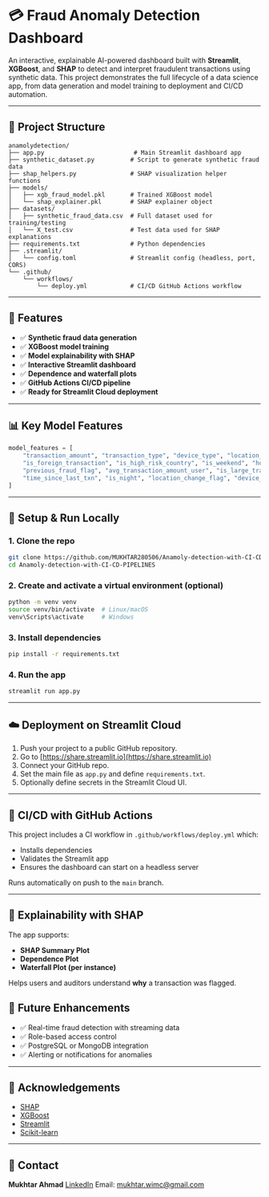 # 💳 Fraud Anomaly Detection Dashboard

An interactive, explainable AI-powered dashboard built with **Streamlit**, **XGBoost**, and **SHAP** 
to detect and interpret fraudulent transactions using synthetic data. 
This project demonstrates the full lifecycle of a data science app, from data generation and
model training to deployment and CI/CD automation.

---

## 📁 Project Structure

```
anamolydetection/
├── app.py                         # Main Streamlit dashboard app
├── synthetic_dataset.py          # Script to generate synthetic fraud data
├── shap_helpers.py               # SHAP visualization helper functions
├── models/
│   ├── xgb_fraud_model.pkl       # Trained XGBoost model
│   └── shap_explainer.pkl        # SHAP explainer object
├── datasets/
│   ├── synthetic_fraud_data.csv  # Full dataset used for training/testing
│   └── X_test.csv                # Test data used for SHAP explanations
├── requirements.txt              # Python dependencies
├── .streamlit/
│   └── config.toml               # Streamlit config (headless, port, CORS)
└── .github/
    └── workflows/
        └── deploy.yml            # CI/CD GitHub Actions workflow
```

---

## 🚀 Features

* ✅ **Synthetic fraud data generation**
* ✅ **XGBoost model training**
* ✅ **Model explainability with SHAP**
* ✅ **Interactive Streamlit dashboard**
* ✅ **Dependence and waterfall plots**
* ✅ **GitHub Actions CI/CD pipeline**
* ✅ **Ready for Streamlit Cloud deployment**

---

## 📊 Key Model Features

```python
model_features = [
    "transaction_amount", "transaction_type", "device_type", "location_distance_km",
    "is_foreign_transaction", "is_high_risk_country", "is_weekend", "hour_of_day",
    "previous_fraud_flag", "avg_transaction_amount_user", "is_large_transaction",
    "time_since_last_txn", "is_night", "location_change_flag", "device_usage_count"
]
```

---

## 🧪 Setup & Run Locally

### 1. Clone the repo

```bash
git clone https://github.com/MUKHTAR280506/Anamoly-detection-with-CI-CD-PIPELINES.git
cd Anamoly-detection-with-CI-CD-PIPELINES
```

### 2. Create and activate a virtual environment (optional)

```bash
python -m venv venv
source venv/bin/activate  # Linux/macOS
venv\Scripts\activate     # Windows
```

### 3. Install dependencies

```bash
pip install -r requirements.txt
```

### 4. Run the app

```bash
streamlit run app.py
```

---

## ☁️ Deployment on Streamlit Cloud

1. Push your project to a public GitHub repository.
2. Go to [https://share.streamlit.io](https://share.streamlit.io)
3. Connect your GitHub repo.
4. Set the main file as `app.py` and define `requirements.txt`.
5. Optionally define secrets in the Streamlit Cloud UI.

---

## 🔄 CI/CD with GitHub Actions

This project includes a CI workflow in `.github/workflows/deploy.yml` which:

* Installs dependencies
* Validates the Streamlit app
* Ensures the dashboard can start on a headless server

Runs automatically on push to the `main` branch.

---

## 🧠 Explainability with SHAP

The app supports:

* **SHAP Summary Plot**
* **Dependence Plot**
* **Waterfall Plot (per instance)**

Helps users and auditors understand **why** a transaction was flagged.

## 📌 Future Enhancements

* ✅ Real-time fraud detection with streaming data
* ✅ Role-based access control
* ✅ PostgreSQL or MongoDB integration
* ✅ Alerting or notifications for anomalies

---

## 🙌 Acknowledgements

* [SHAP](https://github.com/slundberg/shap)
* [XGBoost](https://xgboost.readthedocs.io/)
* [Streamlit](https://streamlit.io/)
* [Scikit-learn](https://scikit-learn.org/)

---

## 📧 Contact

**Mukhtar Ahmad**
[LinkedIn](https://www.linkedin.com/in/mukhtar280506)
Email: [mukhtar.wimc@gmail.com](mailto:mukhtar.wimc@gmail.com)

